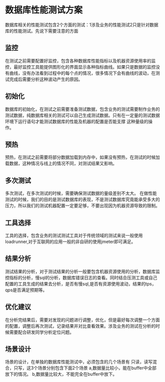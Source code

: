 # 数据库性能测试方案
数据库相关的性能测试包含2个方面的测试：1涉及业务的性能测试2只是针对数据库的性能测试。先说下需要注意的方面

## 监控
在测试之前需要配置好监控，包含各种数据库性能指标以及机器资源使用率的监控，最好监控工具能提供图形化的界面显示各种指标曲线。如果只是数据的监控没有曲线，没有办法看到过程中的每个点的情况，很多情况下会有曲线的波动，在测试完成后需要分析这种波动产生的原因。

## 初始化
数据库的初始化，在测试之前需要准备测试数据，包含业务的测试需要制作业务的测试数据，纯数据库相关的测试可以自己生成测试数据。只有在一定量的测试数据环境下运行语句才能测试数据库的性能及机器的配置是否能支撑 这种量级的操作。

## 预热
预热，在测试之前需要将部分数据加载到内存中，如果没有预热，在测试的时候加载数据，这种情况与线上的情况不同，对测试结果又影响。

## 多次测试
多次测试，在多次测试的时候，需要确保测试数据的量级差别不太大。
在做性能测试的时候，我们的目的是测试数据库的表现，不是测试数据库究竟能承受多大的压力，所以我们的测试机器配置一定要足够，不要出现因为机器资源导致的限制。

## 工具选择 
工具的选择，包含业务的测试测试工具对于传统领域的测试来说一般使用loadrunner,对于互联网的应用一般的非自研的使用jmeter即可满足。

## 结果分析
测试结果的分析，对于测试结果的分析一般要包含机器资源使用的分析，数据库监控指标的分析，慢sql的分析，数据库错误日志的查看。同时结合压测工具或自己配置的工具生成的结果去分析，是否有慢sql,是否有资源使用波动，结果的tps，qps是否满足预期等。

## 优化建议
在分析完结果后，需要对发现的问题进行调整，优化，但是最好每次调整一个方面的配置，调整后再次测试，记录结果并对比查看效果。涉及业务的测试在分析的时候需要配合研发同学分析定位问题。

## 场景设计
场景的设计，在单独的数据库性能测试中，必须包含的几个场景有
只读，读写混合，只写，这3个场景分别包含下面2个场景
a,数据量比较小，能在buffer中全部放下的情况。
b,数据量比较大，不能完全在buffer中放下。
